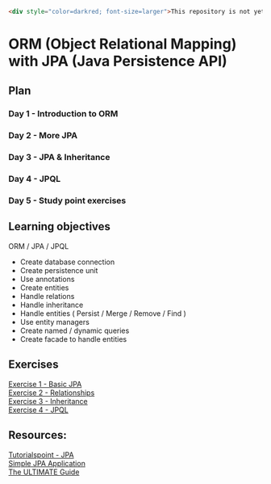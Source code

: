 ```html
<div style="color=darkred; font-size=larger">This repository is not yet complete</div>
```
# ORM (Object Relational Mapping) with JPA (Java Persistence API)

## Plan

### Day 1 - Introduction to ORM

### Day 2 - More JPA

### Day 3 - JPA & Inheritance

### Day 4 - JPQL

### Day 5 - Study point exercises

## Learning objectives

ORM / JPA / JPQL
- Create database connection
- Create persistence unit
- Use annotations
- Create entities
- Handle relations
- Handle inheritance
- Handle entities ( Persist / Merge / Remove / Find )
- Use entity managers
- Create named / dynamic queries
- Create facade to handle entities


## Exercises 
[Exercise 1 - Basic JPA](https://drive.google.com/open?id=1CB9LYW6uzFy6ibe7fLSHGI_5Ymx6kzdSdARNtsNO0ME)<br>
[Exercise 2 - Relationships](https://drive.google.com/open?id=1Juic12T0bjb2sf-9dTuxrKXa1l5QA6ak-wTTINlK4dY)<br>
[Exercise 3 - Inheritance](https://drive.google.com/open?id=1IiTDPL4wDW_0S8sWAHxH_ijYu9SyB6xzyql7aRnTomI)<br>
[Exercise 4 - JPQL](https://drive.google.com/open?id=18QeY8y6yz0JVo39gQfQ22InDUHtBN29ViFao5s4tQPc)

## Resources: 
<a href="http://tutorialspoint.com/jpa/" target="_blank">Tutorialspoint - JPA</a><br>
<a href="https://hendrosteven.wordpress.com/2008/03/06/simple-jpa-application-with-netbeans" target="_blank">Simple JPA Application</a><br>
<a href="http://www.javacodegeeks.com/2015/02/jpa-tutorial.html" target="_blank">The ULTIMATE Guide</a>
